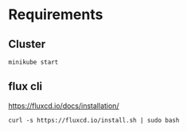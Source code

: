 # Requirements

## Cluster

`minikube start`

## flux cli

https://fluxcd.io/docs/installation/

`curl -s https://fluxcd.io/install.sh | sudo bash`